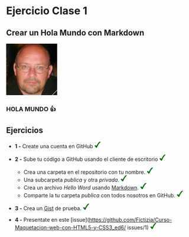 # Ejercicio Clase 1

## Crear un Hola Mundo con Markdown

![Image José Manuel](JMRC.jpg)

### HOLA MUNDO :+1:

## Ejercicios

  - **1 -** Create una cuenta en GitHub ![Image Check](check1.png)
    
  - **2 -** Sube tu código a GitHub usando el cliente de escritorio ![Image Check](check1.png)
    
    - Crea una carpeta en el repositorio con tu nombre. ![Image Check](check1.png)
    - Una subcarpeta *publica* y otra *privada*. ![Image Check](check1.png)
    - Crea un archivo *Hello Word* usando [Markdown](https://guides.github.com/features/mastering-markdown/). ![Image Check](check1.png)
    - Comparte la tu carpeta *publica* con todos nosotros en GitHub. ![Image Check](check1.png)
    
  - **3 -** Crea un [Gist](https://gist.github.com/) de prueba. ![Image Check](check1.png)
    
  - **4 -** Presentate en este [issue](https://github.com/Fictizia/Curso-Maquetacion-web-con-HTML5-y-CSS3_ed6/ issues/1) ![Image Check](check1.png)
